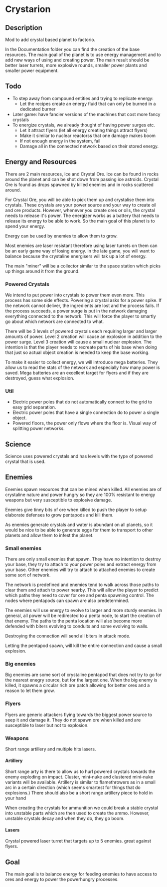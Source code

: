 # Crystarion
## Description
Mod to add crystal based planet to factorio.

In the Documentation folder you can find the creation of the base resources.
The main goal of the planet is to use energy management and to add new ways of using and creating power.
The main result should be better laser turrets, more explosive rounds, smaller power plants and smaller power equipment.

## Todo
* To step away from compound entities and trying to replicate energy:
  * Let the recipes create an energy fluid that can only be burned in a dedicated burner
* Later game: have fancier versions of the machines that cost more fancy crystals
* To energize crystals, we already thought of having power surges etc.
  * Let it attract flyers (let all energy creating things attract flyers)
  * Make it similar to nuclear reactorss that one damage makes boom
  * If not enough energy in the system, fail
  * Damage all in the connected network based on their stored energy.


## Energy and Resources

There are 2 main resources, Ice and Crystal Ore. Ice can be found in rocks around the planet and can be shot down from passing ice astroids.
Crystal Ore is found as drops spawned by killed enemies and in rocks scattered around.

For Crystal Ore, you will be able to pick them up and crystalise them into crystals.
These crystals are your power source and your way to create oil and ore products.
However, whenever you create ores or oils, the crystal needs to release it's power.
The energizer works as a battery that needs to release its energy to be able to work.
So the main goal of this planet is to spend your energy.

Energy can be used by enemies to allow them to grow.

Most enemies are laser resistant therefore using laser turrets on them can be an early game way of losing energy.
In the late game, you will want to balance because the crystaline energisers will tak up a lot of energy.

The main "miner" will be a collector similar to the space station which picks up things around it from the ground.

### Powered Crystals

We intend to put power into crystals to power them even more. This process has some side effects.
Powering a crystal asks for a power spike.
If the network cannot deliver, the ingredients are lost and the process fails.
If the process succeeds, a power surge is put in the network damaging everything connected to the network.
This will force the player to smartly go about which network are connected to what.

There will be 3 levels of powered crystals each requiring larger and larger amounts of power.
Level 2 creation will cause an explosion in addition to the power surge.
Level 3 creation will cause a small nuclear explosion.
The intention is that the player needs to recreate parts of his base when doing that just so actual object creation
is needed to keep the base working.

To make it easier to collect energy, we will introduce mega batteries.
They allow us to read the stats of the network and especially how many power is saved.
Mega batteries are an excellent target for flyers and if they are destroyed, guess what explosion.

### Util

* Electric power poles that do not automatically connect to the grid to easy grid separation. 
* Electric power poles that have a single connection do to power a single object.
* Powered floors, the power only flows where the floor is. Visual way of splitting power networks.

## Science

Science uses powered crystals and has levels with the type of powered crystal that is used.

## Enemies
Enemies spawn resources that can be mined when killed. All enemies are of crystaline nature and power hungry so they are 
100% resistant to energy weapons but very susceptible to explosive damage.

Enemies give tinny bits of ore when killed to push the player to setup elaborate defenses to grow pentapods
and kill them.

As enemies generate crystals and water is abundant on all planets, so it would be nice to be able to generate eggs for them 
to transport to other planets and allow them to infest the planet.

### Small enemies

There are only small enemies that spawn. They have no intention to 
destroy your base, they try to attach to your power poles and extract energy from your base.
Other enemies will try to attach to attached enemies to create some sort of network.

The network is predefined and enemies tend to walk across those paths to clear them and attach to power nearby.
This will allow the player to predict which paths they need to cover for ore and penta spawning control.
The nodes where pentapods can spawn are also predetermined.

The enemies will use energy to evolve to larger and more sturdy enemies.
In general, all power will be redirected to a penta node, to start the creation of that enemy.
The paths to the penta location will also become more defended with biters evolving to conduits and some evolving to walls.

Destroying the connection will send all biters in attack mode.

Letting the pentapod spawn, will kill the entire connection and cause a small explosion.

### Big enemies

Big enemies are some sort of crystaline pentapod that does not try to go for the nearest enegry source, but for the largest one.
When the big enemy is killed, it spawns a circular rich ore patch allowing for better ores and a reason to let them grow.

### Flyers

Flyers are generic attackers flying towards the biggest power source to seep it and damage it.
They do not spawn ore when killed and are susceptible to laser but not to explosion.

### Weapons

Short range artillery and multiple hits lasers.
#### Artillery
Short range arty is there to allow us to hurl powered crystals towards the enemy exploding on impact.
Cluster, mini-nuke and clustered mini-nuke variants will be available.
Artillery is similar to flamethrowers as in a small arc in a certain direction (which seems smartest for things that do explosions.)
There should also be a short range artillery piece to hold in your hand

When creating the crystals for ammunition we could break a stable crystal into unstable parts which are then used to create the ammo.
However, unstable crystals decay and when they do, they go boom.
#### Lasers
Crystal powered laser turret that targets up to 5 enemies. great against flyers.
## Goal
The main goal is to balance energy for feeding enemies to have access to ores and energy to power the powerhungry processes.
